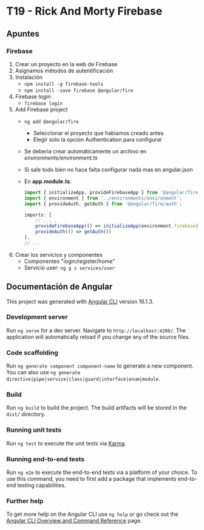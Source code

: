 # T19 - Rick And Morty Firebase

## Apuntes
### Firebase
1. Crear un proyecto en la web de Firebase
2. Asignamos métodos de autentificación
3. Instalación
    - `npm install -g firebase-tools`
    - `npm install -save firebase @angular/fire`
4. Firebase login
    - `firebase login`
5. Add Firebase project
    - `ng add @angular/fire`
        - Seleccionar el proyecto que habiamos creado antes
        - Elegir solo la opcion Authentication para configurar
    - Se deberia crear automáticamente un archivo en *environments/environment.ts*
    - Si sale todo bien no hace falta configurar nada mas en angular.json

    - En **app.module.ts**:
        ```ts
        import { initializeApp, provideFirebaseApp } from '@angular/fire/app';
        import { environment } from '../environments/environment';
        import { provideAuth, getAuth } from '@angular/fire/auth';
        ```
        ```ts
        imports: [
            // ... ,
            provideFirebaseApp(() => initializeApp(environment.firebase)),
            provideAuth(() => getAuth())
        ],
        // ...
        ```
6. Crear los servicios y componentes
    - Componentes "login/register/home"
    - Servicio user: `ng g s services/user`





## Documentación de Angular

This project was generated with [Angular CLI](https://github.com/angular/angular-cli) version 16.1.3.

### Development server

Run `ng serve` for a dev server. Navigate to `http://localhost:4200/`. The application will automatically reload if you change any of the source files.

### Code scaffolding

Run `ng generate component component-name` to generate a new component. You can also use `ng generate directive|pipe|service|class|guard|interface|enum|module`.

### Build

Run `ng build` to build the project. The build artifacts will be stored in the `dist/` directory.

### Running unit tests

Run `ng test` to execute the unit tests via [Karma](https://karma-runner.github.io).

### Running end-to-end tests

Run `ng e2e` to execute the end-to-end tests via a platform of your choice. To use this command, you need to first add a package that implements end-to-end testing capabilities.

### Further help

To get more help on the Angular CLI use `ng help` or go check out the [Angular CLI Overview and Command Reference](https://angular.io/cli) page.
